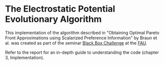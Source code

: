 # The Electrostatic Potential Evolutionary Algorithm

This implementation of the algorithm described in "Obtaining Optimal Pareto Front Approximations using Scalarized Preference Information" by Braun et al. was created as part of the seminar [Black Box Challenge](https://www.cs12.tf.fau.de/lehre/lehrveranstaltungen/seminare/black-box-challenge-meta-heuristic-optimization-for-arbitrary-problems/) at the [FAU](https://www.fau.de).

Refer to the report for an in-depth guide to understanding the code (chapter 3, Implementation).
